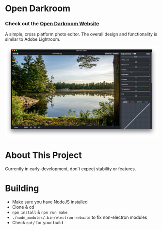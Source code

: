 # Open Darkroom
### Check out the [Open Darkroom Website](https://darkroom.js.org)
A simple, cross platform photo editor. The overall design and functionality is similar to Adobe Lightroom.

![screenshot](/docs/image/screenshot.jpg)

# About This Project
Currently in early-development, don't expect stability or features.

# Building
* Make sure you have NodeJS installed
* Clone & cd
* `npm install` & `npm run make`
* `./node_modules/.bin/electron-rebuild` to fix non-electron modules
* Check `out/` for your build
